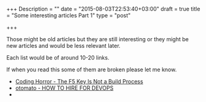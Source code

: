 +++
Description = ""
date = "2015-08-03T22:53:40+03:00"
draft = true
title = "Some interesting articles Part 1"
type = "post"

+++

Those might be old articles but they are still interesting or they might be new articles and would be less relevant later. 

Each list would be of around 10-20 links.

If when you read this some of them are broken please let me know.

* [Coding Horror - The F5 Key Is Not a Build Process](http://blog.codinghorror.com/the-f5-key-is-not-a-build-process/)
* [otomato - HOW TO HIRE FOR DEVOPS](https://otomato.wordpress.com/2015/04/29/how-to-hire-for-devops/)
* []()